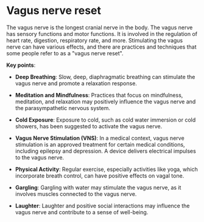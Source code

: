# Vagus nerve reset

The vagus nerve is the longest cranial nerve in the body. The vagus nerve has sensory functions and motor functions. It is involved in the regulation of heart rate, digestion, respiratory rate, and more. Stimulating the vagus nerve can have various effects, and there are practices and techniques that some people refer to as a "vagus nerve reset".

**Key points**:

* **Deep Breathing**: Slow, deep, diaphragmatic breathing can stimulate the vagus nerve and promote a relaxation response.

* **Meditation and Mindfulness**: Practices that focus on mindfulness, meditation, and relaxation may positively influence the vagus nerve and the parasympathetic nervous system.

* **Cold Exposure**: Exposure to cold, such as cold water immersion or cold showers, has been suggested to activate the vagus nerve.

* **Vagus Nerve Stimulation (VNS)**: In a medical context, vagus nerve stimulation is an approved treatment for certain medical conditions, including epilepsy and depression. A device delivers electrical impulses to the vagus nerve.

* **Physical Activity**: Regular exercise, especially activities like yoga, which incorporate breath control, can have positive effects on vagal tone.

* **Gargling**: Gargling with water may stimulate the vagus nerve, as it involves muscles connected to the vagus nerve.

* **Laughter**: Laughter and positive social interactions may influence the vagus nerve and contribute to a sense of well-being.
